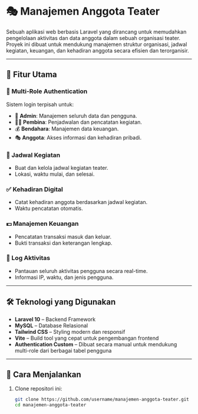 # 🎭 Manajemen Anggota Teater

Sebuah aplikasi web berbasis Laravel yang dirancang untuk memudahkan pengelolaan aktivitas dan data anggota dalam sebuah organisasi teater. Proyek ini dibuat untuk mendukung manajemen struktur organisasi, jadwal kegiatan, keuangan, dan kehadiran anggota secara efisien dan terorganisir.

---

## 📌 Fitur Utama

### 🔐 Multi-Role Authentication

Sistem login terpisah untuk:

-   👤 **Admin**: Manajemen seluruh data dan pengguna.
-   🧑‍🏫 **Pembina**: Penjadwalan dan pencatatan kegiatan.
-   💰 **Bendahara**: Manajemen data keuangan.
-   🎭 **Anggota**: Akses informasi dan kehadiran pribadi.

### 📅 Jadwal Kegiatan

-   Buat dan kelola jadwal kegiatan teater.
-   Lokasi, waktu mulai, dan selesai.

### ✅ Kehadiran Digital

-   Catat kehadiran anggota berdasarkan jadwal kegiatan.
-   Waktu pencatatan otomatis.

### 💵 Manajemen Keuangan

-   Pencatatan transaksi masuk dan keluar.
-   Bukti transaksi dan keterangan lengkap.

### 📜 Log Aktivitas

-   Pantauan seluruh aktivitas pengguna secara real-time.
-   Informasi IP, waktu, dan jenis pengguna.

---

## 🛠️ Teknologi yang Digunakan

-   **Laravel 10** – Backend Framework
-   **MySQL** – Database Relasional
-   **Tailwind CSS** – Styling modern dan responsif
-   **Vite** – Build tool yang cepat untuk pengembangan frontend
-   **Authentication Custom** – Dibuat secara manual untuk mendukung multi-role dari berbagai tabel pengguna

---

## 🚀 Cara Menjalankan

1. Clone repositori ini:
    ```bash
    git clone https://github.com/username/manajemen-anggota-teater.git
    cd manajemen-anggota-teater
    ```
